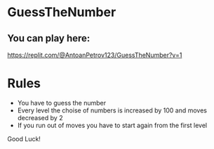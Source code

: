 # GuessTheNumber
## You can play here:
https://replit.com/@AntoanPetrov123/GuessTheNumber?v=1

# Rules
 
 - You have to guess the number
 - Every level the choise of numbers is increased by 100 and moves decreased by 2
 - If you run out of moves you have to start again from the first level
 
Good Luck!
